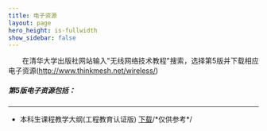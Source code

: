 ```yaml
---
title: 电子资源
layout: page
hero_height: is-fullwidth
show_sidebar: false
---
```

<Body>
<p style="text-indent:2em; text-align:justify;line-height:140%;margin-bottom:2px;word-break:break-all;">在清华大学出版社网站输入"无线网络技术教程"搜索，选择第5版并下载相应电子资源(<span><a href="http://www.thinkmesh.net/wireless/"><u>http://www.thinkmesh.net/wireless/</u></a></span>)</p>
</Body>

##### 第5版电子资源包括：
----------------------
- 本科生课程教学大纲(工程教育认证版) <a href="https://0nil0.github.io/publications/无线网络技术教学大纲20170715.doc"> 下载</a>/\*仅供参考\*/